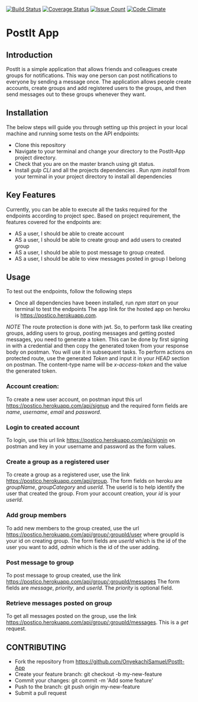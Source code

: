 [![Build Status](https://travis-ci.org/OnyekachiSamuel/PostIt-App.svg)](https://travis-ci.org/OnyekachiSamuel/PostIt-App)
[![Coverage Status](https://coveralls.io/repos/github/OnyekachiSamuel/PostIt-App/badge.svg?branch=tests)](https://coveralls.io/github/OnyekachiSamuel/PostIt-App?branch=tests)
[![Issue Count](https://codeclimate.com/github/OnyekachiSamuel/PostIt-App/badges/issue_count.svg)](https://codeclimate.com/github/OnyekachiSamuel/PostIt-App)
[![Code Climate](https://codeclimate.com/github/OnyekachiSamuel/PostIt-App/badges/gpa.svg)](https://codeclimate.com/github/OnyekachiSamuel/PostIt-App)


# PostIt App

## Introduction 
PostIt is a simple application that allows friends and colleagues create groups for notifications. This way one person can post notifications to everyone by sending a message once. The application allows people create accounts, create groups and add registered users to the groups, and then send messages out to these groups whenever they want.

## Installation

The below steps will guide you through setting up this project in your local machine and running some tests on the API
endpoints:

- Clone this repository
- Navigate to your terminal and change your directory to the PostIt-App project directory.
- Check that you are on the master branch using git status.
- Install *gulp CLI* and all the projects dependencies . Run *npm install* from your terminal in your project directory to install all dependencies

## Key Features
Currently, you can be able to execute all the tasks required for the endpoints according to project spec.
Based on project requirement, the features covered for the endpoints are:

- AS a user, I should be able to create account
- AS a user, I should be able to create group and add users to created group
- AS a user, I should be able to post message to group created.
- AS a user, I should be able to view messages posted in group I belong


## Usage
To test out the endpoints, follow the following steps
- Once all dependencies have beeen installed, run *npm start* on your terminal to test the endpoints
The app link for the hosted app on heroku is https://postico.herokuapp.com.

*NOTE*
The route protection is done with jwt. So, to perform task like creating groups, adding users to group, posting messages and getting posted messages, you need to generate a token. This can be done by first signing in with a credential and then copy the generated token from your response body on postman.
You will use it in subsequent tasks.
To perform actions on protected route, use the generated *Token* and input it in your *HEAD* section on postman.
The content-type name will be *x-access-token* and the value the generated token.
### Account creation:
To create a new user account, on postman input this url https://postico.herokuapp.com/api/signup and the required form fields are *name*, *username*, *email* and *password*. 
### Login to created account
To login, use this url link https://postico.herokuapp.com/api/signin on postman and key in your username and password as the form values.

### Create a group as a registered user
To create a group as a registered user, use the link https://postico.herokuapp.com/api/group. The form fields on heroku are *groupName*, *groupCategory* and *userId*. The userId is to help identify the user that created the group. From your account creation, your *id* is your *userId*.

### Add group members 
To add new members to the group created, use the url https://postico.herokuapp.com/api/group/:groupId/user
where groupId is your id on creating group. The form fields are *userId* which is the id of the user you want to add, *admin* which is the id of the user adding.

### Post message to group
To post message to group created, use the link https://postico.herokuapp.com/api/group/:groupId/messages
The form fields are *message*, *priority*, and *userId*. The *priority* is optional field.

### Retrieve messages posted on group
To get all messages posted on the group, use the link https://postico.herokuapp.com/api/group/:groupId/messages. This is a *get* request.

## CONTRIBUTING

- Fork the repository from https://github.com/OnyekachiSamuel/PostIt-App
- Create your feature branch: git checkout -b my-new-feature
- Commit your changes: git commit -m 'Add some feature'
- Push to the branch: git push origin my-new-feature
- Submit a pull request 

